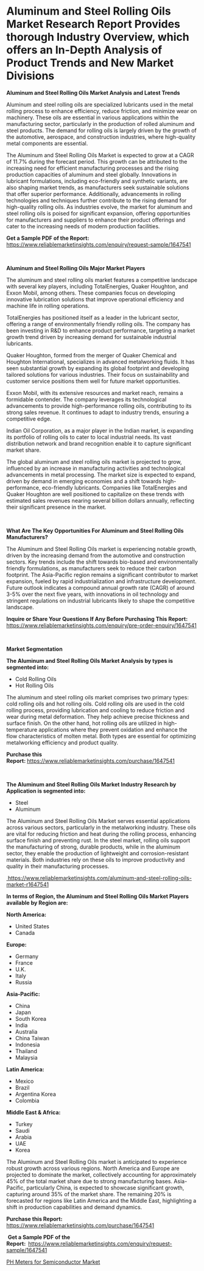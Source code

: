 <p><h1>Aluminum and Steel Rolling Oils Market Research Report Provides thorough Industry Overview, which offers an In-Depth Analysis of Product Trends and New Market Divisions</h1></p><p><strong>Aluminum and Steel Rolling Oils Market Analysis and Latest Trends</strong></p>
<p><p>Aluminum and steel rolling oils are specialized lubricants used in the metal rolling process to enhance efficiency, reduce friction, and minimize wear on machinery. These oils are essential in various applications within the manufacturing sector, particularly in the production of rolled aluminum and steel products. The demand for rolling oils is largely driven by the growth of the automotive, aerospace, and construction industries, where high-quality metal components are essential.</p><p>The Aluminum and Steel Rolling Oils Market is expected to grow at a CAGR of 11.7% during the forecast period. This growth can be attributed to the increasing need for efficient manufacturing processes and the rising production capacities of aluminum and steel globally. Innovations in lubricant formulations, including eco-friendly and synthetic variants, are also shaping market trends, as manufacturers seek sustainable solutions that offer superior performance. Additionally, advancements in rolling technologies and techniques further contribute to the rising demand for high-quality rolling oils. As industries evolve, the market for aluminum and steel rolling oils is poised for significant expansion, offering opportunities for manufacturers and suppliers to enhance their product offerings and cater to the increasing needs of modern production facilities.</p></p>
<p><strong>Get a Sample PDF of the Report:&nbsp;</strong> <a href="https://www.reliablemarketinsights.com/enquiry/request-sample/1647541?utm_campaign=3258&utm_medium=2&utm_source=Github&utm_content=ia&utm_term=29032025&utm_id=aluminum-and-steel-rolling-oils">https://www.reliablemarketinsights.com/enquiry/request-sample/1647541</a></p>
<p>&nbsp;</p>
<p><strong>Aluminum and Steel Rolling Oils Major Market Players</strong></p>
<p><p>The aluminum and steel rolling oils market features a competitive landscape with several key players, including TotalEnergies, Quaker Houghton, and Exxon Mobil, among others. These companies focus on developing innovative lubrication solutions that improve operational efficiency and machine life in rolling operations.</p><p>TotalEnergies has positioned itself as a leader in the lubricant sector, offering a range of environmentally friendly rolling oils. The company has been investing in R&D to enhance product performance, targeting a market growth trend driven by increasing demand for sustainable industrial lubricants. </p><p>Quaker Houghton, formed from the merger of Quaker Chemical and Houghton International, specializes in advanced metalworking fluids. It has seen substantial growth by expanding its global footprint and developing tailored solutions for various industries. Their focus on sustainability and customer service positions them well for future market opportunities.</p><p>Exxon Mobil, with its extensive resources and market reach, remains a formidable contender. The company leverages its technological advancements to provide high-performance rolling oils, contributing to its strong sales revenue. It continues to adapt to industry trends, ensuring a competitive edge.</p><p>Indian Oil Corporation, as a major player in the Indian market, is expanding its portfolio of rolling oils to cater to local industrial needs. Its vast distribution network and brand recognition enable it to capture significant market share.</p><p>The global aluminum and steel rolling oils market is projected to grow, influenced by an increase in manufacturing activities and technological advancements in metal processing. The market size is expected to expand, driven by demand in emerging economies and a shift towards high-performance, eco-friendly lubricants. Companies like TotalEnergies and Quaker Houghton are well positioned to capitalize on these trends with estimated sales revenues nearing several billion dollars annually, reflecting their significant presence in the market.</p></p>
<p>&nbsp;</p>
<p><strong>What Are The Key Opportunities For Aluminum and Steel Rolling Oils Manufacturers?</strong></p>
<p><p>The Aluminum and Steel Rolling Oils market is experiencing notable growth, driven by the increasing demand from the automotive and construction sectors. Key trends include the shift towards bio-based and environmentally friendly formulations, as manufacturers seek to reduce their carbon footprint. The Asia-Pacific region remains a significant contributor to market expansion, fueled by rapid industrialization and infrastructure development. Future outlook indicates a compound annual growth rate (CAGR) of around 3-5% over the next five years, with innovations in oil technology and stringent regulations on industrial lubricants likely to shape the competitive landscape.</p></p>
<p><strong>Inquire or Share Your Questions If Any Before Purchasing This Report:</strong> <a href="https://www.reliablemarketinsights.com/enquiry/pre-order-enquiry/1647541?utm_campaign=3258&utm_medium=2&utm_source=Github&utm_content=ia&utm_term=29032025&utm_id=aluminum-and-steel-rolling-oils">https://www.reliablemarketinsights.com/enquiry/pre-order-enquiry/1647541</a></p>
<p>&nbsp;</p>
<p><strong>Market Segmentation</strong></p>
<p><strong>The Aluminum and Steel Rolling Oils Market Analysis by types is segmented into:</strong></p>
<p><ul><li>Cold Rolling Oils</li><li>Hot Rolling Oils</li></ul></p>
<p><p>The aluminum and steel rolling oils market comprises two primary types: cold rolling oils and hot rolling oils. Cold rolling oils are used in the cold rolling process, providing lubrication and cooling to reduce friction and wear during metal deformation. They help achieve precise thickness and surface finish. On the other hand, hot rolling oils are utilized in high-temperature applications where they prevent oxidation and enhance the flow characteristics of molten metal. Both types are essential for optimizing metalworking efficiency and product quality.</p></p>
<p><strong>Purchase this Report:&nbsp;</strong><a href="https://www.reliablemarketinsights.com/purchase/1647541?utm_campaign=3258&utm_medium=2&utm_source=Github&utm_content=ia&utm_term=29032025&utm_id=aluminum-and-steel-rolling-oils">https://www.reliablemarketinsights.com/purchase/1647541</a></p>
<p>&nbsp;</p>
<p><strong>The Aluminum and Steel Rolling Oils Market Industry Research by Application is segmented into:</strong></p>
<p><ul><li>Steel</li><li>Aluminum</li></ul></p>
<p><p>The Aluminum and Steel Rolling Oils Market serves essential applications across various sectors, particularly in the metalworking industry. These oils are vital for reducing friction and heat during the rolling process, enhancing surface finish and preventing rust. In the steel market, rolling oils support the manufacturing of strong, durable products, while in the aluminum sector, they enable the production of lightweight and corrosion-resistant materials. Both industries rely on these oils to improve productivity and quality in their manufacturing processes.</p></p>
<p><a href="https://www.reliablemarketinsights.com/aluminum-and-steel-rolling-oils-market-r1647541?utm_campaign=3258&utm_medium=2&utm_source=Github&utm_content=ia&utm_term=29032025&utm_id=aluminum-and-steel-rolling-oils">&nbsp;https://www.reliablemarketinsights.com/aluminum-and-steel-rolling-oils-market-r1647541</a></p>
<p><strong>In terms of Region, the Aluminum and Steel Rolling Oils Market Players available by Region are:</strong></p>
<p>
    <p> <strong> North America: </strong>
        <ul>
            <li>United States</li>
            <li>Canada</li>
        </ul>
        </p> 
    <p> <strong> Europe: </strong>
        <ul>
            <li>Germany</li>
            <li>France</li>
            <li>U.K.</li>
            <li>Italy</li>
            <li>Russia</li>
        </ul>
        </p> 
    <p> <strong> Asia-Pacific: </strong>
        <ul>
            <li>China</li>
            <li>Japan</li>
            <li>South Korea</li>
            <li>India</li>
            <li>Australia</li>
            <li>China Taiwan</li>
            <li>Indonesia</li>
            <li>Thailand</li>
            <li>Malaysia</li>
        </ul>
        </p> 
    <p> <strong> Latin America: </strong>
        <ul>
            <li>Mexico</li>
            <li>Brazil</li>
            <li>Argentina Korea</li>
            <li>Colombia</li>
        </ul>
        </p> 
    <p> <strong> Middle East & Africa: </strong>
        <ul>
            <li>Turkey</li>
            <li>Saudi</li>
            <li>Arabia</li>
            <li>UAE</li>
            <li>Korea</li>
        </ul>
    </p>
    </p>
<p><p>The Aluminum and Steel Rolling Oils market is anticipated to experience robust growth across various regions. North America and Europe are projected to dominate the market, collectively accounting for approximately 45% of the total market share due to strong manufacturing bases. Asia-Pacific, particularly China, is expected to showcase significant growth, capturing around 35% of the market share. The remaining 20% is forecasted for regions like Latin America and the Middle East, highlighting a shift in production capabilities and demand dynamics.</p></p>
<p><strong>Purchase this Report: </strong><a href="https://www.reliablemarketinsights.com/purchase/1647541?utm_campaign=3258&utm_medium=2&utm_source=Github&utm_content=ia&utm_term=29032025&utm_id=aluminum-and-steel-rolling-oils">https://www.reliablemarketinsights.com/purchase/1647541</a></p>
<p>&nbsp;<strong>Get a Sample PDF of the Report:&nbsp;&nbsp;</strong><a href="https://www.reliablemarketinsights.com/enquiry/request-sample/1647541?utm_campaign=3258&utm_medium=2&utm_source=Github&utm_content=ia&utm_term=29032025&utm_id=aluminum-and-steel-rolling-oils">https://www.reliablemarketinsights.com/enquiry/request-sample/1647541</a></p>
<p><strong></strong></p>
<p><p><a href="https://github.com/deyniphytic/Market-Research-Report-List-1/blob/main/ph-meters-for-semiconductor-market.md?utm_campaign=3258&utm_medium=2&utm_source=Github&utm_content=ia&utm_term=29032025&utm_id=aluminum-and-steel-rolling-oils">PH Meters for Semiconductor Market</a></p></p>